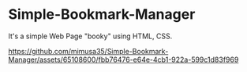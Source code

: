 # Simple-Bookmark-Manager
It's a simple Web Page "booky" using HTML, CSS.

https://github.com/mimusa35/Simple-Bookmark-Manager/assets/65108600/fbb76476-e64e-4cb1-922a-599c1d83f969

